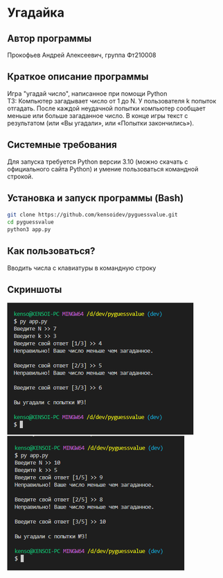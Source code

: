 # Угадайка

## Автор программы
Прокофьев Андрей Алексеевич, группа Фт210008  

## Краткое описание программы
Игра "угадай число", написанное при помощи Python  
ТЗ: Компьютер загадывает число от 1 до N. У пользователя k попыток отгадать. После каждой неудачной попытки компьютер сообщает меньше или больше загаданное число. В конце игры текст с результатом (или «Вы угадали», или «Попытки закончились»). 

## Системные требования
Для запуска требуется Python версии 3.10 (можно скачать с официального сайта Python) и умение пользоваться командной строкой.

## Установка и запуск программы (Bash)
```bash
git clone https://github.com/kensoidev/pyguessvalue.git
cd pyguessvalue
python3 app.py
```

## Как пользоваться?
Вводить числа с клавиатуры в командную строку

## Скриншоты
![Первый тест](./img/test1.png)
![Второй тест](./img/test2.png)
